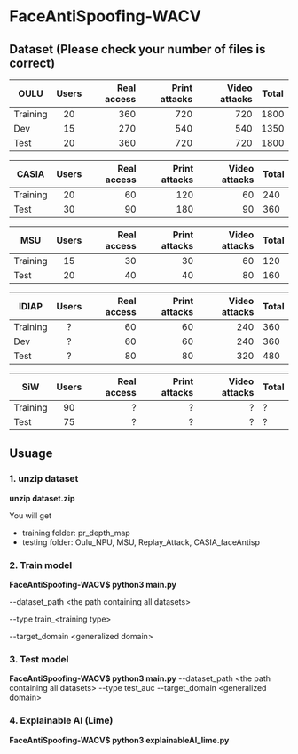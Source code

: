 # FaceAntiSpoofing-WACV

## Dataset (Please check your number of files is correct)

OULU      | Users | Real access | Print attacks | Video attacks | Total
--------- |:-----:|------------:| -------------:| ------------: |--------
Training	|   20	|    360      |    720	      |     720       |   1800 
Dev       |  15	  |    270	    |     540	      |     540	      |   1350
Test	    |  20	  |    360	    |     720	      |     720	      |   1800 


CASIA     | Users | Real access | Print attacks | Video attacks | Total
--------- |:-----:|------------:| -------------:| ------------: |--------
Training	|   20	|    60       |     120	      |     60        |    240 
Test	    |   30	|    90	      |     180	      |     90	      |    360 


MSU       | Users | Real access | Print attacks | Video attacks | Total
--------- |:-----:|------------:| -------------:| ------------: |--------
Training	|  15	  |    30       |    30	        |     60        |    120
Test	    |  20	  |    40	      |     40	      |     80	      |    160


IDIAP      | Users | Real access | Print attacks | Video attacks | Total
---------  |:-----:|------------:| -------------:| ------------: |--------
Training	 |  ?	   |    60       |    60	       |     240       |    360 
Dev        |  ?	   |    60	     |     60	       |     240	     |    360
Test	     |  ?	   |    80	     |     80	       |     320	     |    480 

SiW        | Users | Real access | Print attacks | Video attacks | Total
---------  |:-----:|------------:| -------------:| ------------: |--------
Training	 |  90	 |    ?        |     ?	       |     ?         |    ? 
Test	     |  75   |    ? 	     |     ?	       |     ?  	     |    ? 

## Usuage 
### 1. unzip dataset
**unzip dataset.zip**

You will get

- training folder: pr_depth_map
- testing folder: Oulu_NPU, MSU, Replay_Attack, CASIA_faceAntisp

### 2. Train model
**FaceAntiSpoofing-WACV$ python3 main.py**

--dataset_path \<the path containing all datasets\> 

--type train_\<training type\> 

--target_domain \<generalized domain\>

### 3. Test model
**FaceAntiSpoofing-WACV$ python3 main.py**
--dataset_path \<the path containing all datasets\> 
--type test_auc 
--target_domain \<generalized domain\>

### 4. Explainable AI (Lime)
**FaceAntiSpoofing-WACV$ python3 explainableAI_lime.py**
